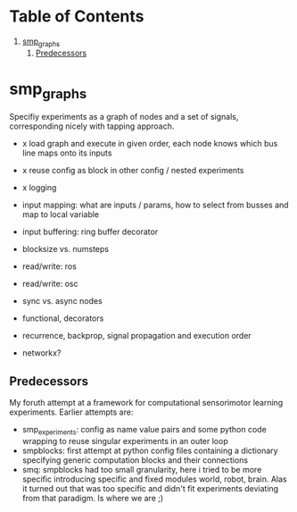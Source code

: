 
# Table of Contents

1.  [smp<sub>graphs</sub>](#orgf6134b8)
    1.  [Predecessors](#orge8c4dca)


<a id="orgf6134b8"></a>

# smp<sub>graphs</sub>

Specifiy experiments as a graph of nodes and a set of signals,
corresponding nicely with tapping approach.

-   x load graph and execute in given order, each node knows which bus line maps onto its inputs

-   x reuse config as block in other config / nested experiments

-   x logging

-   input mapping: what are inputs / params, how to select from busses
    and map to local variable

-   input buffering: ring buffer decorator

-   blocksize vs. numsteps

-   read/write: ros

-   read/write: osc

-   sync vs. async nodes

-   functional, decorators

-   recurrence, backprop, signal propagation and execution order

-   networkx?


<a id="orge8c4dca"></a>

## Predecessors

My foruth attempt at a framework for computational sensorimotor
learning experiments. Earlier attempts are:

-   smp<sub>experiments</sub>: config as name value pairs and some python code
    wrapping to reuse singular experiments in an outer loop
-   smpblocks: first attempt at python config files containing a
    dictionary specifying generic computation blocks and their
    connections
-   smq: smpblocks had too small granularity, here i tried to be more
    specific introducing specific and fixed modules world, robot,
    brain. Alas it turned out that was too specific and didn't fit
    experiments deviating from that paradigm. Is where we are ;)

